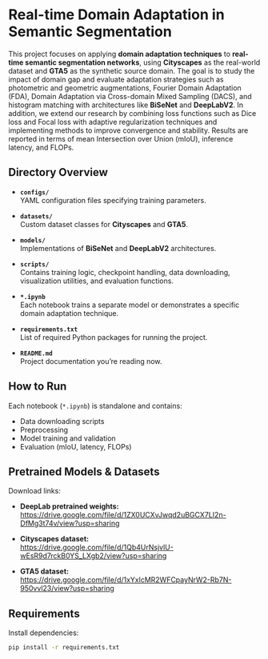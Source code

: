 # Real-time Domain Adaptation in Semantic Segmentation

This project focuses on applying **domain adaptation techniques** to **real-time semantic segmentation networks**, using **Cityscapes** as the real-world dataset and **GTA5** as the synthetic source domain. The goal is to study the impact of domain gap and evaluate adaptation strategies such as photometric and geometric augmentations, Fourier Domain Adaptation (FDA), Domain Adaptation via Cross-domain Mixed Sampling (DACS), and histogram matching with architectures like **BiSeNet** and **DeepLabV2**. In addition, we extend our research by combining loss functions such as Dice loss and Focal loss with adaptive regularization techniques and implementing methods to improve convergence and stability. Results are reported in terms of mean Intersection over Union (mIoU), inference latency, and FLOPs.


## Directory Overview

- **`configs/`**  
  YAML configuration files specifying training parameters.

- **`datasets/`**  
  Custom dataset classes for **Cityscapes** and **GTA5**.

- **`models/`**  
  Implementations of **BiSeNet** and **DeepLabV2** architectures.

- **`scripts/`**  
  Contains training logic, checkpoint handling, data downloading, visualization utilities, and evaluation functions.

- **`*.ipynb`**  
  Each notebook trains a separate model or demonstrates a specific domain adaptation technique.

- **`requirements.txt`**  
  List of required Python packages for running the project.

- **`README.md`**  
  Project documentation you’re reading now.


## How to Run

Each notebook (`*.ipynb`) is standalone and contains:
- Data downloading scripts
- Preprocessing
- Model training and validation
- Evaluation (mIoU, latency, FLOPs)


## Pretrained Models & Datasets

Download links:

- **DeepLab pretrained weights:**  
  https://drive.google.com/file/d/1ZX0UCXvJwqd2uBGCX7LI2n-DfMg3t74v/view?usp=sharing
  
- **Cityscapes dataset:**  
  https://drive.google.com/file/d/1Qb4UrNsjvlU-wEsR9d7rckB0YS_LXgb2/view?usp=sharing
  
- **GTA5 dataset:**  
  https://drive.google.com/file/d/1xYxlcMR2WFCpayNrW2-Rb7N-950vvl23/view?usp=sharing


## Requirements

Install dependencies:

```bash
pip install -r requirements.txt

